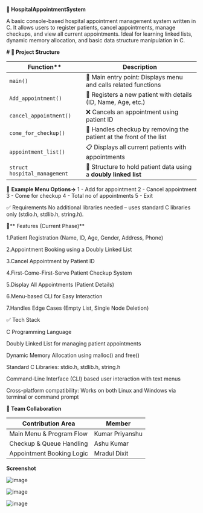 **🏥 HospitalAppointmentSystem**

A basic console-based hospital appointment management system written in C.
It allows users to register patients, cancel appointments, manage checkups, and view all current appointments.
Ideal for learning linked lists, dynamic memory allocation, and basic data structure manipulation in C.


**# 📁 Project Structure**

|  Function**                  | **Description**                                                                 |
|------------------------------|----------------------------------------------------------------------------------|
| `main()`                     | 📌 Main entry point: Displays menu and calls related functions                   |
| `Add_appointment()`          | 📝 Registers a new patient with details (ID, Name, Age, etc.)                    |
| `cancel_appointment()`       | ❌ Cancels an appointment using patient ID                                       |
| `come_for_checkup()`         | 🏥 Handles checkup by removing the patient at the front of the list              |
| `appointment_list()`         | 📋 Displays all current patients with appointments                               |
| `struct hospital_management` | 🔗 Structure to hold patient data using a **doubly linked list**                 |


🧾 **Example Menu Options->**
1 - Add for appointment
2 - Cancel appointment
3 - Come for checkup
4 - Total no of appointments
5 - Exit

✅ Requirements
No additional libraries needed – uses standard C libraries only (stdio.h, stdlib.h, string.h).

🌟** Features (Current Phase)**

1.Patient Registration (Name, ID, Age, Gender, Address, Phone)

2.Appointment Booking using a Doubly Linked List

3.Cancel Appointment by Patient ID

4.First-Come-First-Serve Patient Checkup System

5.Display All Appointments (Patient Details)

6.Menu-based CLI for Easy Interaction

7.Handles Edge Cases (Empty List, Single Node Deletion)

✅ Tech Stack

C Programming Language

Doubly Linked List for managing patient appointments

Dynamic Memory Allocation using malloc() and free()

Standard C Libraries: stdio.h, stdlib.h, string.h

Command-Line Interface (CLI) based user interaction with text menus

Cross-platform compatibility: Works on both Linux and Windows via terminal or command prompt

**👥 Team Collaboration**

| Contribution Area               | Member             |
|--------------------------------- |-------------------|
| Main Menu & Program Flow        | Kumar Priyanshu    |
| Checkup & Queue Handling        | Ashu Kumar         |
| Appointment Booking Logic       | Mradul Dixit       |

**Screenshot**

![image](https://github.com/user-attachments/assets/fe556c43-ae9c-4184-96a7-c82ff515d970)

![image](https://github.com/user-attachments/assets/fbaa440b-0208-48a1-b594-0d375dd9e7a6)

![image](https://github.com/user-attachments/assets/3c00e32f-4371-4d79-88e5-3c41bb794a43)




